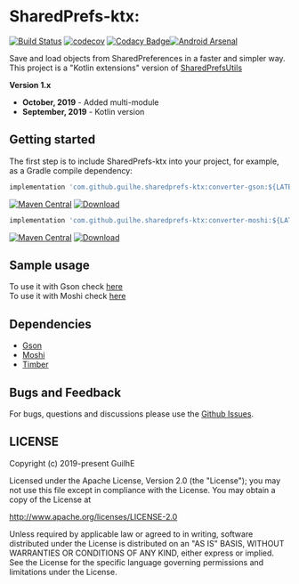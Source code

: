 # SharedPrefs-ktx:
[![Build Status](https://travis-ci.org/GuilhE/SharedPrefs-ktx.svg?branch=master)](https://travis-ci.org/GuilhE/SharedPrefs-ktx) [![codecov](https://codecov.io/gh/GuilhE/SharedPrefs-ktx/branch/master/graph/badge.svg)](https://codecov.io/gh/GuilhE/SharedPrefs-ktx) [![Codacy Badge](https://api.codacy.com/project/badge/Grade/db0d3641099f4903b2524c67a7e5a5b0)](https://www.codacy.com/manual/GuilhE/SharedPrefs-ktx?utm_source=github.com&amp;utm_medium=referral&amp;utm_content=GuilhE/SharedPrefs-ktx&amp;utm_campaign=Badge_Grade)[![Android Arsenal](https://img.shields.io/badge/Android%20Arsenal-SharedPrefs--ktx-brightgreen.svg?style=flat)](https://android-arsenal.com/details/1/7905)

Save and load objects from SharedPreferences in a faster and simpler way.  
This project is a "Kotlin extensions" version of [SharedPrefsUtils](https://github.com/GuilhE/SharedPrefsUtils)

**Version 1.x**  
- **October, 2019** - Added multi-module
- **September, 2019** - Kotlin version

## Getting started

The first step is to include SharedPrefs-ktx into your project, for example, as a Gradle compile dependency:

```groovy
implementation 'com.github.guilhe.sharedprefs-ktx:converter-gson:${LATEST_VERSION}'
```
[![Maven Central](https://maven-badges.herokuapp.com/maven-central/com.github.guilhe.sharedprefs-ktx/converter-gson/badge.svg)](https://search.maven.org/search?q=g:com.github.guilhe.sharedprefs-ktx%20AND%20a:converter-gson) [![Download](https://api.bintray.com/packages/gdelgado/android/SharedPrefs-ktx%3Agson/images/download.svg)](https://bintray.com/gdelgado/android/SharedPrefs-ktx%3Agson/_latestVersion)
```groovy
implementation 'com.github.guilhe.sharedprefs-ktx:converter-moshi:${LATEST_VERSION}'
```
[![Maven Central](https://maven-badges.herokuapp.com/maven-central/com.github.guilhe.sharedprefs-ktx/converter-moshi/badge.svg)](https://search.maven.org/search?q=g:com.github.guilhe.sharedprefs-ktx%20AND%20a:converter-moshi) [![Download](https://api.bintray.com/packages/gdelgado/android/SharedPrefs-ktx%3Amoshi/images/download.svg)](https://bintray.com/gdelgado/android/SharedPrefs-ktx%3Amoshi/_latestVersion)

## Sample usage

To use it with Gson check [here](/converter-gson)  
To use it with Moshi check [here](/converter-moshi)

## Dependencies

- [Gson](https://github.com/google/gson)
- [Moshi](https://github.com/square/moshi)
- [Timber](https://github.com/JakeWharton/timber)

## Bugs and Feedback

For bugs, questions and discussions please use the [Github Issues](https://github.com/GuilhE/SharedPrefs-ktx/issues).
 
## LICENSE

Copyright (c) 2019-present GuilhE

Licensed under the Apache License, Version 2.0 (the "License");
you may not use this file except in compliance with the License.
You may obtain a copy of the License at

<http://www.apache.org/licenses/LICENSE-2.0>

Unless required by applicable law or agreed to in writing, software
distributed under the License is distributed on an "AS IS" BASIS,
WITHOUT WARRANTIES OR CONDITIONS OF ANY KIND, either express or implied.
See the License for the specific language governing permissions and
limitations under the License.
